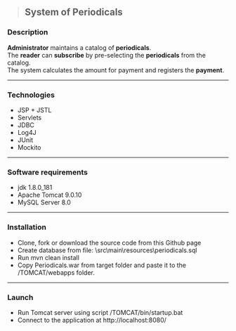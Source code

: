 > ## System of Periodicals 

### Description

**Administrator** maintains a catalog of **periodicals**.<br />
The **reader** can **subscribe** by pre-selecting the **periodicals** from the catalog.<br />
The system calculates the amount for payment and registers the **payment**.

------------------

### Technologies
* JSP + JSTL
* Servlets
* JDBC
* Log4J
* JUnit
* Mockito
------------------

### Software requirements
* jdk 1.8.0_181
* Apache Tomcat 9.0.10
* MySQL Server 8.0
------------------

### Installation
* Clone, fork or download the source code from this Github page
* Create database from file: \src\main\resources\periodicals.sql
* Run mvn clean install
* Copy Periodicals.war from target folder and paste it to the /TOMCAT/webapps folder.
------------------

### Launch
* Run Tomcat server using script /TOMCAT/bin/startup.bat
* Connect to the application at http://localhost:8080/

